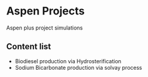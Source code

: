 # Aspen Projects

Aspen plus project simulations 

## Content list

- Biodiesel production via Hydrosterification
- Sodium Bicarbonate production via solvay process